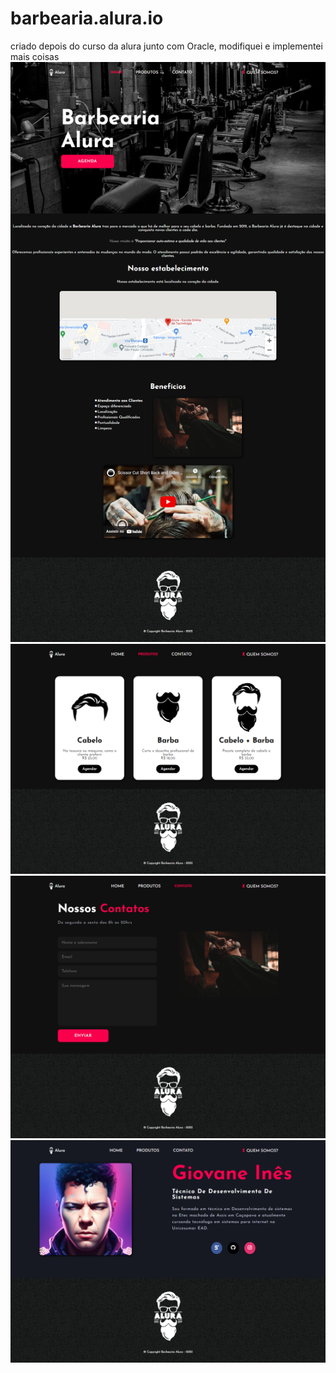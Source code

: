 # barbearia.alura.io
criado depois do curso da alura junto com Oracle, modifiquei e implementei mais coisas 
![Esse é um print da minha pagina!](1.png "Desafio Barbearia")
![Esse é um print da minha pagina!](2.png "Desafio Barbearia")
![Esse é um print da minha pagina!](3.png "Desafio Barbearia")
![Esse é um print da minha pagina!](4.png "Desafio Barbearia")

